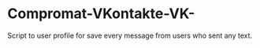 # Compromat-VKontakte-VK-
Script to user profile for save every message from users who sent any text. 

